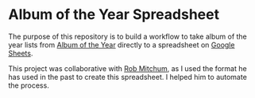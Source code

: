 # Album of the Year Spreadsheet

The purpose of this repository is to build a workflow to take album of the year lists from [Album of the Year](https://www.albumoftheyear.org/) directly to a spreadsheet on [Google Sheets](https://docs.google.com/spreadsheets/d/1vpxZunN4M8gvnsireG4TEPSlA-pxo8Ta9Y6Kj8zgWwg/).

This project was collaborative with [Rob Mitchum](https://twitter.com/robmitchum), as I used the format he has used in the past to create this spreadsheet. I helped him to automate the process.

